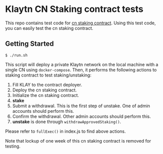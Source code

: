 # Klaytn CN Staking contract tests

This repo contains test code for [cn staking contract](https://github.com/klaytn/klaytn/tree/dev/contracts/cnstaking).
Using this test code, you can easily test the cn staking contract.

## Getting Started

```
$ ./run.sh
```

This script will deploy a private Klaytn network on the local machine with a single CN using `docker-compose`.
Then, it performs the following actions to staking contract to test staking/unstaking:

1. Fill KLAY to the contract deployer.
1. Deploy the cn staking contract.
1. Initialize the cn staking contract.
1. **stake**
1. Submit a withdrawal. This is the first step of unstake. One of admin accounts should perform this.
1. Confirm the withdrawal. Other admin accounts should perform this.
1. **unstake** is done through `withdrawApprovedStaking()`.

Please refer to `fullExec()` in index.js to find above actions.

Note that lockup of one week of this cn staking contract is removed for testing.

